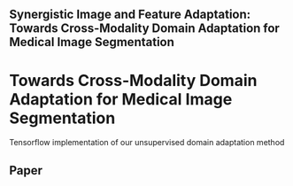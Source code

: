 ## Synergistic Image and Feature Adaptation:  <br/> Towards Cross-Modality Domain Adaptation for Medical Image Segmentation
# Towards Cross-Modality Domain Adaptation for Medical Image Segmentation

Tensorflow implementation of our unsupervised domain adaptation method

## Paper
